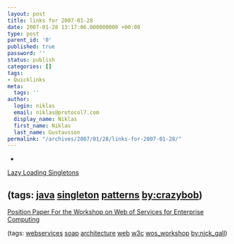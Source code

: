 ```yaml
---
layout: post
title: links for 2007-01-28
date: 2007-01-28 13:17:06.000000000 +00:00
type: post
parent_id: '0'
published: true
password: ''
status: publish
categories: []
tags:
- Quicklinks
meta:
  tags: ''
author:
  login: niklas
  email: niklas@protocol7.com
  display_name: Niklas
  first_name: Niklas
  last_name: Gustavsson
permalink: "/archives/2007/01/28/links-for-2007-01-28/"
---
```

- 
[Lazy Loading Singletons](http://crazybob.org/2007/01/lazy-loading-singletons.html)

(tags: [java](http://del.icio.us/protocol7/java) [singleton](http://del.icio.us/protocol7/singleton) [patterns](http://del.icio.us/protocol7/patterns) [by:crazybob](http://del.icio.us/protocol7/by:crazybob))
- 
[Position Paper For the Workshop on Web of Services for Enterprise Computing](http://www.w3.org/2007/01/wos-papers/gall)

(tags: [webservices](http://del.icio.us/protocol7/webservices) [soap](http://del.icio.us/protocol7/soap) [architecture](http://del.icio.us/protocol7/architecture) [web](http://del.icio.us/protocol7/web) [w3c](http://del.icio.us/protocol7/w3c) [wos\_workshop](http://del.icio.us/protocol7/wos_workshop) [by:nick\_gall](http://del.icio.us/protocol7/by:nick_gall))
